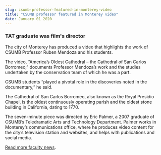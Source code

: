 ```yaml
---
slug: csumb-professor-featured-in-monterey-video
title: "CSUMB professor featured in Monterey video"
date: January 01 2020
---
```


<h3>TAT graduate was film's director</h3><p>The city of Monterey has produced a video that highlights the work of CSUMB Professor Ruben Mendoza and his students.
</p><p>The video, “America’s Oldest Cathedral – the Cathedral of San Carlos Borromeo,” documents Professor Mendoza’s work and the studies undertaken by the conservation team of which he was a part.
</p><p>CSUMB students “played a pivotal role in the discoveries noted in the documentary,” he said.
</p><p>The Cathedral of San Carlos Borromeo, also known as the Royal Presidio Chapel, is the oldest continuously operating parish and the oldest stone building in California, dating to 1770.
</p><p>The seven-minute piece was directed by Eric Palmer, a 2007 graduate of CSUMB’s Teledramatic Arts and Technology Department. Palmer works in Monterey’s communications office, where he produces video content for the city’s television station and websites, and helps with publications and social media.
</p><p><a href="http://news.csumb.edu/news/2012/nov/25/faculty-highlights">Read more faculty news</a>.  
</p>
